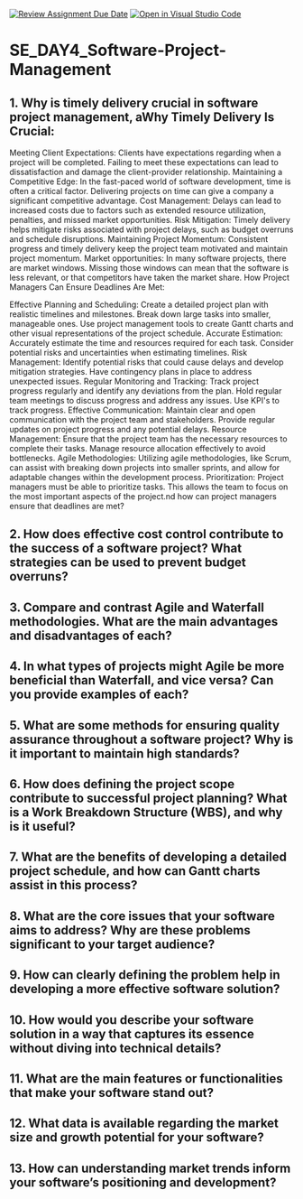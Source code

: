 [![Review Assignment Due Date](https://classroom.github.com/assets/deadline-readme-button-22041afd0340ce965d47ae6ef1cefeee28c7c493a6346c4f15d667ab976d596c.svg)](https://classroom.github.com/a/9pw6JKcu)
[![Open in Visual Studio Code](https://classroom.github.com/assets/open-in-vscode-2e0aaae1b6195c2367325f4f02e2d04e9abb55f0b24a779b69b11b9e10269abc.svg)](https://classroom.github.com/online_ide?assignment_repo_id=18541546&assignment_repo_type=AssignmentRepo)
# SE_DAY4_Software-Project-Management
## 1. Why is timely delivery crucial in software project management, aWhy Timely Delivery Is Crucial:

Meeting Client Expectations:
Clients have expectations regarding when a project will be completed. Failing to meet these expectations can lead to dissatisfaction and damage the client-provider relationship.
Maintaining a Competitive Edge:
In the fast-paced world of software development, time is often a critical factor. Delivering projects on time can give a company a significant competitive advantage.
Cost Management:
Delays can lead to increased costs due to factors such as extended resource utilization, penalties, and missed market opportunities.
Risk Mitigation:
Timely delivery helps mitigate risks associated with project delays, such as budget overruns and schedule disruptions.
Maintaining Project Momentum:
Consistent progress and timely delivery keep the project team motivated and maintain project momentum.
Market opportunities:
In many software projects, there are market windows. Missing those windows can mean that the software is less relevant, or that competitors have taken the market share.
How Project Managers Can Ensure Deadlines Are Met:

Effective Planning and Scheduling:
Create a detailed project plan with realistic timelines and milestones.
Break down large tasks into smaller, manageable ones.
Use project management tools to create Gantt charts and other visual representations of the project schedule.
Accurate Estimation:
Accurately estimate the time and resources required for each task.
Consider potential risks and uncertainties when estimating timelines.
Risk Management:
Identify potential risks that could cause delays and develop mitigation strategies.
Have contingency plans in place to address unexpected issues.
Regular Monitoring and Tracking:
Track project progress regularly and identify any deviations from the plan.
Hold regular team meetings to discuss progress and address any issues.
Use KPI's to track progress.
Effective Communication:
Maintain clear and open communication with the project team and stakeholders.
Provide regular updates on project progress and any potential delays.
Resource Management:
Ensure that the project team has the necessary resources to complete their tasks.
Manage resource allocation effectively to avoid bottlenecks.
Agile Methodologies:
Utilizing agile methodologies, like Scrum, can assist with breaking down projects into smaller sprints, and allow for adaptable changes within the development process.
Prioritization:
Project managers must be able to prioritize tasks. This allows the team to focus on the most important aspects of the project.nd how can project managers ensure that deadlines are met?

## 2. How does effective cost control contribute to the success of a software project? What strategies can be used to prevent budget overruns?
## 3. Compare and contrast Agile and Waterfall methodologies. What are the main advantages and disadvantages of each?
## 4. In what types of projects might Agile be more beneficial than Waterfall, and vice versa? Can you provide examples of each?
## 5. What are some methods for ensuring quality assurance throughout a software project? Why is it important to maintain high standards?
## 6. How does defining the project scope contribute to successful project planning? What is a Work Breakdown Structure (WBS), and why is it useful?
## 7. What are the benefits of developing a detailed project schedule, and how can Gantt charts assist in this process?
## 8. What are the core issues that your software aims to address? Why are these problems significant to your target audience?
## 9. How can clearly defining the problem help in developing a more effective software solution?
## 10. How would you describe your software solution in a way that captures its essence without diving into technical details?
## 11. What are the main features or functionalities that make your software stand out?
## 12. What data is available regarding the market size and growth potential for your software?
## 13. How can understanding market trends inform your software’s positioning and development?
